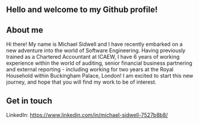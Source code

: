 ## Hello and welcome to my Github profile!

## About me
Hi there! My name is Michael Sidwell and I have recently embarked on a new adventure into the world of Software Engineering. Having previously trained as a Chartered Accountant at ICAEW, I have 6 years of working experience within the world of auditing, senior financial business partnering and external reporting - including working for two years at the Royal Household within Buckingham Palace, London! I am excited to start this new journey, and hope that you will find my work to be of interest.

## Get in touch
LinkedIn: https://www.linkedin.com/in/michael-sidwell-7527b8b8/
